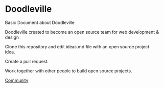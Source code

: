 # Doodleville
Basic Document about Doodleville

Doodleville created to become an open source team for web development & design 

Clone this repository and edit ideas.md file with an open source project idea.

Create a pull request.

Work together with other people to build open source projects.

[Community](https://gitter.im/Doodle-ville)
